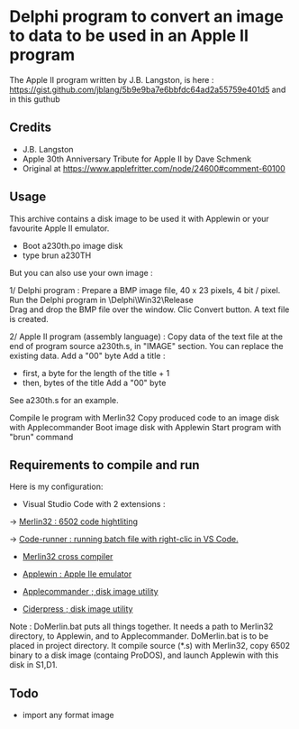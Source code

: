 # Delphi program to convert an image to data to be used in an Apple II program

The Apple II program written by J.B. Langston, is here :
https://gist.github.com/jblang/5b9e9ba7e6bbfdc64ad2a55759e401d5
and in this guthub

## Credits

- J.B. Langston
- Apple 30th Anniversary Tribute for Apple II by Dave Schmenk
- Original at https://www.applefritter.com/node/24600#comment-60100

## Usage

This archive contains a disk image to be used it with Applewin or your favourite Apple II emulator.

- Boot a230th.po image disk
- type brun a230TH

But you can also use your own image :

1/ Delphi program :
Prepare a BMP image file, 40 x 23 pixels, 4 bit / pixel.
Run the Delphi program in \Delphi\Win32\Release\
Drag and drop the BMP file over the window.
Clic Convert button.
A text file is created.

2/ Apple II program (assembly language) :
Copy data of the text file at the end of program source a230th.s, in "IMAGE" section.
You can replace the existing data.
Add a "00" byte
Add a title :

- first, a byte for the length of the title + 1
- then, bytes of the title
  Add a "00" byte

See a230th.s for an example.

Compile le program with Merlin32
Copy produced code to an image disk with Applecommander
Boot image disk with Applewin
Start program with "brun" command

## Requirements to compile and run

Here is my configuration:

- Visual Studio Code with 2 extensions :

-> [Merlin32 : 6502 code hightliting](https://marketplace.visualstudio.com/items?itemName=olivier-guinart.merlin32)

-> [Code-runner : running batch file with right-clic in VS Code.](https://marketplace.visualstudio.com/items?itemName=formulahendry.code-runner)

- [Merlin32 cross compiler](https://brutaldeluxe.fr/products/crossdevtools/merlin)

- [Applewin : Apple IIe emulator](https://github.com/AppleWin/AppleWin)

- [Applecommander ; disk image utility](https://applecommander.sourceforge.net)

- [Ciderpress ; disk image utility](https://a2ciderpress.com)

Note :
DoMerlin.bat puts all things together. It needs a path to Merlin32 directory, to Applewin, and to Applecommander.
DoMerlin.bat is to be placed in project directory.
It compile source (\*.s) with Merlin32, copy 6502 binary to a disk image (containg ProDOS), and launch Applewin with this disk in S1,D1.

## Todo

- import any format image
